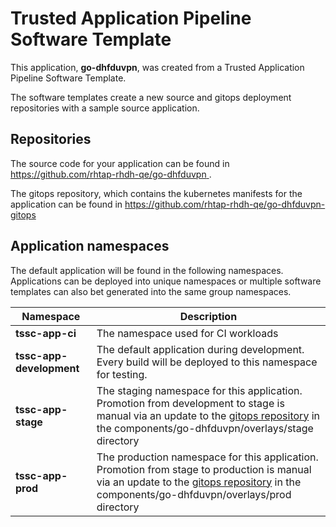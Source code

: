 # Trusted Application Pipeline Software Template

This application, **go-dhfduvpn**, was created from a Trusted Application Pipeline Software Template.

The software templates create a new source and gitops deployment repositories with a sample source application. 

## Repositories

The source code for your application can be found in [https://github.com/rhtap-rhdh-qe/go-dhfduvpn ](https://github.com/rhtap-rhdh-qe/go-dhfduvpn ).
 
The gitops repository, which contains the kubernetes manifests for the application can be found in 
[https://github.com/rhtap-rhdh-qe/go-dhfduvpn-gitops ](https://github.com/rhtap-rhdh-qe/go-dhfduvpn-gitops ) 

## Application namespaces 

The default application will be found in the following namespaces. Applications can be deployed into unique namespaces or multiple software templates can also bet generated into the same group namespaces.  

|  Namespace   |  Description   |  
| -------- | -------- |
| **tssc-app-ci** | The namespace used for CI workloads |
| **tssc-app-development** | The default application during development. Every build will be deployed to this namespace for testing. |
| **tssc-app-stage** | The staging namespace for this application. Promotion from development to stage is manual via an update to the [gitops repository](https://github.com/rhtap-rhdh-qe/go-dhfduvpn-gitops ) in the components/go-dhfduvpn/overlays/stage directory |
| **tssc-app-prod** | The production namespace for this application. Promotion from stage to production is manual via an update to the [gitops repository](https://github.com/rhtap-rhdh-qe/go-dhfduvpn-gitops ) in the components/go-dhfduvpn/overlays/prod directory |
